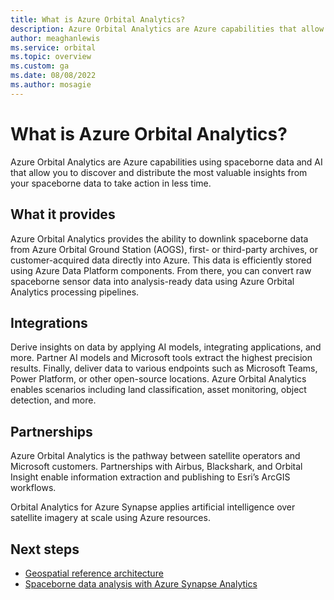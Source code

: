 ```yaml
---
title: What is Azure Orbital Analytics?
description: Azure Orbital Analytics are Azure capabilities that allow you to discover and distribute the most valuable insights from your spaceborne data.
author: meaghanlewis
ms.service: orbital
ms.topic: overview
ms.custom: ga
ms.date: 08/08/2022
ms.author: mosagie
---
```


# What is Azure Orbital Analytics?

Azure Orbital Analytics are Azure capabilities using spaceborne data and AI that allow you to discover and distribute the most valuable insights from your spaceborne data to take action in less time.

## What it provides

Azure Orbital Analytics provides the ability to downlink spaceborne data from Azure Orbital Ground Station (AOGS), first- or third-party archives, or customer-acquired data directly into Azure. This data is efficiently stored using Azure Data Platform components. From there, you can convert raw spaceborne sensor data into analysis-ready data using Azure Orbital Analytics processing pipelines. 

## Integrations

Derive insights on data by applying AI models, integrating applications, and more. Partner AI models and Microsoft tools extract the highest precision results. Finally, deliver data to various endpoints such as Microsoft Teams, Power Platform, or other open-source locations. Azure Orbital Analytics enables scenarios including land classification, asset monitoring, object detection, and more.

## Partnerships

Azure Orbital Analytics is the pathway between satellite operators and Microsoft customers. Partnerships with Airbus, Blackshark, and Orbital Insight enable information extraction and publishing to Esri’s ArcGIS workflows. 

Orbital Analytics for Azure Synapse applies artificial intelligence over satellite imagery at scale using Azure resources.

## Next steps

- [Geospatial reference architecture](./geospatial-reference-architecture.md)
- [Spaceborne data analysis with Azure Synapse Analytics](/azure/architecture/industries/aerospace/geospatial-processing-analytics)